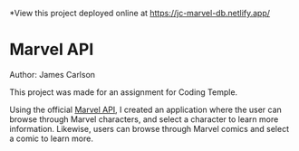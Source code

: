 *View this project deployed online at https://jc-marvel-db.netlify.app/

# Marvel API
Author: James Carlson

This project was made for an assignment for Coding Temple.

Using the official [Marvel API](https://developer.marvel.com/), I created an application where the user can browse through Marvel characters, and select a character to learn more information. Likewise, users can browse through Marvel comics and select a comic to learn more.